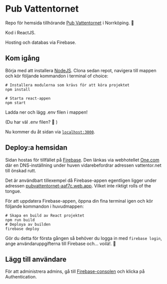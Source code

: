# Pub Vattentornet
Repo för hemsida tillhörande [Pub Vattentornet](http://vattentor.net) i Norrköping. :beer:

Kod i ReactJS.

Hosting och databas via Firebase.

## Kom igång
Börja med att installera [NodeJS](https://nodejs.org/en/).
Clona sedan repot, navigera till mappen och kör följande kommandon i terminal of choice:
```shell
# Installera modulerna som krävs för att köra projektet
npm install

# Starta react-appen
npm start
```

Ladda ner och lägg .env filen i mappen! 

(Du har väl .env filen? :beer: ) 

Nu kommer du åt sidan via [`localhost:3000`](http://localhost:3000/).

## Deploy:a hemsidan
Sidan hostas för tillfället på [Firebase](http://firebase.com). Den länkas via webhotellet [One.com](http://one.com) där en DNS-inställning under huven vidarebefordrar adressen vattentor.net till önskad rutt. 

Det är användbart tillexempel då Firebase-appen egentligen ligger under adressen [pubvattentornet-aaf7c.web.app](https://pubvattentornet-aaf7c.firebaseapp.com/). Vilket inte riktigt rolls of the tongue.

För att uppdatera Firebase-appen, öppna din fina terminal igen och kör följande kommandon i huvudmappen: 
``` shell
# Skapa en build av React projektet
npm run build
# Deploya av builden
firebase deploy
``` 
Gör du detta för första gången så behöver du logga in med `firebase login`, ange användaruppgifterna till Firebase och... voilá!. :beer:

## Lägg till användare
För att administrera admins, gå till [Firebase-consolen](https://console.firebase.google.com/u/2/project/pubvattentornet-aaf7c/overview) och klicka på Authentication.